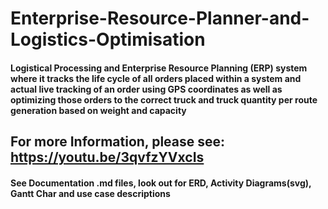 # Enterprise-Resource-Planner-and-Logistics-Optimisation
#### Logistical Processing and Enterprise Resource Planning (ERP) system where it tracks the life cycle of all orders placed within a system and actual live tracking of an order using GPS coordinates as well as optimizing those orders to the correct truck and truck quantity per route generation based on weight and capacity
## For more Information, please see: https://youtu.be/3qvfzYVxcIs
#### See Documentation .md files, look out for ERD, Activity Diagrams(svg), Gantt Char and use case descriptions
